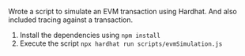 Wrote a script to simulate an EVM transaction using Hardhat.
And also included tracing against a transaction.

1. Install the dependencies using `npm install`
2. Execute the script `npx hardhat run scripts/evmSimulation.js`
